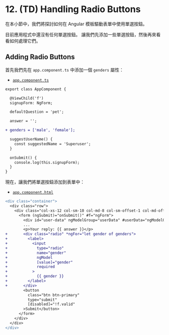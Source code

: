 # 12. (TD) Handling Radio Buttons

在本小節中，我們將探討如何在 Angular 模板驅動表單中使用單選按鈕。

目前應用程式中還沒有任何單選按鈕。 讓我們先添加一些單選按鈕，然後再來看看如何處理它們。

## Adding Radio Buttons

首先我們先在 `app.component.ts` 中添加一個 `genders` 屬性：

- [`app.component.ts`](../../forms-td-app/src/app/app.component.ts)

```diff
export class AppComponent {

  @ViewChild('f')
  signupForm: NgForm;

  defaultQuestion = 'pet';

  answer = '';

+ genders = ['male', 'female'];

  suggestUserName() {
    const suggestedName = 'Superuser';
  }

  onSubmit() {
    console.log(this.signupForm);
  }
}
```

現在，讓我們將單選按鈕添加到表單中：

- [`app.component.html`](../../forms-td-app/src/app/app.component.html)

```diff
<div class="container">
  <div class="row">
    <div class="col-xs-12 col-sm-10 col-md-8 col-sm-offset-1 col-md-offset-2">
      <form (ngSubmit)="onSubmit()" #f="ngForm">
        <div id="user-data" ngModelGroup="userData" #userData="ngModelGroup">
        ...
        <p>Your reply: {{ answer }}</p>
+       <div class="radio" *ngFor="let gender of genders">
+         <label>
+           <input
+             type="radio"
+             name="gender"
+             ngModel
+             [value]="gender"
+             required
+           >
+             {{ gender }}
+         </label>
+       </div>
        <button
          class="btn btn-primary"
          type="submit"
          [disabled]="!f.valid"
        >Submit</button>
      </form>
    </div>
  </div>
</div>
```
